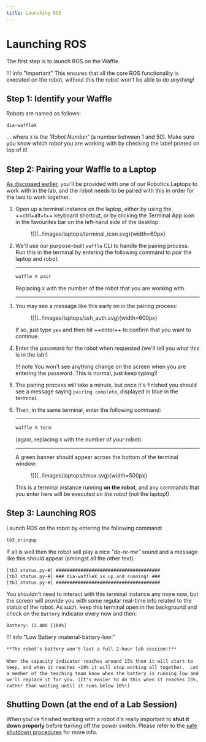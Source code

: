 ```yaml
---  
title: Launching ROS  
---  
```


# Launching ROS

The first step is to launch ROS on the Waffle.

!!! info "Important"
    This ensures that all the core ROS functionality is executed on the robot, without this the robot won't be able to do *anything*!

## Step 1: Identify your Waffle

Robots are named as follows:

    dia-waffleX

... where `X` is the *'Robot Number'* (a number between 1 and 50). Make sure you know which robot you are working with by checking the label printed on top of it!

## Step 2: Pairing your Waffle to a Laptop

[As discussed earlier](./intro.md#laptops), you'll be provided with one of our Robotics Laptops to work with in the lab, and the robot needs to be paired with this in order for the two to work together.  

1. Open up a terminal instance on the laptop, either by using the ++ctrl+alt+t++ keyboard shortcut, or by clicking the Terminal App icon in the favourites bar on the left-hand side of the desktop:
    
    <figure markdown>
      ![](../images/laptops/terminal_icon.svg){width=60px}
    </figure>

1. We'll use our purpose-built `waffle` CLI to handle the pairing process. Run this in the terminal by entering the following command to *pair* the laptop and robot:

    ***
    ```bash
    waffle X pair
    ```
    Replacing `X` with the number of the robot that you are working with.
    
    ***

1. You may see a message like this early on in the pairing process:

    <figure markdown>
      ![](../images/laptops/ssh_auth.svg){width=600px}
    </figure>

    If so, just type `yes` and then hit ++enter++ to confirm that you want to continue.

1. Enter the password for the robot when requested (we'll tell you what this is in the lab!)

    !!! note
        You won't see anything change on the screen when you are entering the password. This is normal, just keep typing!!
    
1. The pairing process will take a minute, but once it's finished you should see a message saying `pairing complete`, displayed in blue in the terminal. 

1. Then, in the same terminal, enter the following command: <a name="tmux"></a>

    ***
    ```bash
    waffle X term
    ```
    (again, replacing `X` with the number of *your* robot).
    
    ***

    A green banner should appear across the bottom of the terminal window:
    
    <figure markdown>
      ![](../images/laptops/tmux.svg){width=500px}
    </figure>

    This is a terminal instance running **on the robot**, and any commands that you enter here will be executed *on the robot* (not the laptop!)

## Step 3: Launching ROS

Launch ROS on the robot by entering the following command:

```bash
tb3_bringup
```

If all is well then the robot will play a nice *"do-re-me"* sound and a message like this should appear (amongst all the other text):

``` { .txt .no-copy }
[tb3_status.py-#] ######################################
[tb3_status.py-#] ### dia-waffleX is up and running! ###
[tb3_status.py-#] ######################################
```

You shouldn't need to interact with this terminal instance any more now, but the screen will provide you with some regular real-time info related to the status of the robot. As such, keep this terminal open in the background and check on the `Battery` indicator every now and then:

``` { .txt .no-copy } 
Battery: 12.40V [100%]
```

!!! info "Low Battery :material-battery-low:"

    **The robot's battery won't last a full 2-hour lab session!!**

    When the capacity indicator reaches around 15% then it will start to beep, and when it reaches ~10% it will stop working all together.  Let a member of the teaching team know when the battery is running low and we'll replace it for you. (It's easier to do this when it reaches 15%, rather than waiting until it runs below 10%!)

## Shutting Down (at the end of a Lab Session)

When you've finished working with a robot it's really important to **shut it down properly** before turning off the power switch. Please refer to the [safe shutdown procedures](./shutdown.md) for more info.